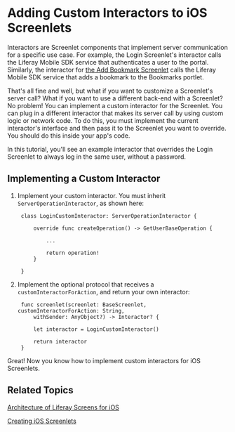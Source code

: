 # Adding Custom Interactors to iOS Screenlets

Interactors are Screenlet components that implement server communication for a 
specific use case. For example, the Login Screenlet's interactor calls the 
Liferay Mobile SDK service that authenticates a user to the portal. Similarly, 
the interactor for 
[the Add Bookmark Screenlet](/develop/tutorials/-/knowledge_base/6-2/creating-ios-screenlets) 
calls the Liferay Mobile SDK service that adds a bookmark to the Bookmarks 
portlet. 

That's all fine and well, but what if you want to customize a Screenlet's server 
call? What if you want to use a different back-end with a Screenlet? No problem! 
You can implement a custom interactor for the Screenlet. You can plug in a 
different interactor that makes its server call by using custom logic or network 
code. To do this, you must implement the current interactor's interface and then 
pass it to the Screenlet you want to override. You should do this inside your 
app's code. 

In this tutorial, you'll see an example interactor that overrides the Login 
Screenlet to always log in the same user, without a password.

## Implementing a Custom Interactor

1. Implement your custom interactor. You must inherit 
   `ServerOperationInteractor`, as shown here:

        class LoginCustomInteractor: ServerOperationInteractor {

            override func createOperation() -> GetUserBaseOperation {

                ...

                return operation!
            }

        }

2. Implement the optional protocol that receives a `customInteractorForAction`, 
   and return your own interactor:

        func screenlet(screenlet: BaseScreenlet, customInteractorForAction: String, 
            withSender: AnyObject?) -> Interactor? {

            let interactor = LoginCustomInteractor()

            return interactor
        }

Great! Now you know how to implement custom interactors for iOS Screenlets.

## Related Topics

[Architecture of Liferay Screens for iOS](/develop/tutorials/-/knowledge_base/6-2/architecture-of-liferay-screens-for-ios)

[Creating iOS Screenlets](/develop/tutorials/-/knowledge_base/6-2/creating-ios-screenlets)
